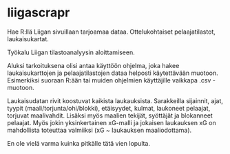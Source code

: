 # liigascrapr
Hae R:llä Liigan sivuillaan tarjoamaa dataa. Ottelukohtaiset pelaajatilastot, laukaisukartat.

Työkalu Liigan tilastoanalyysin aloittamiseen. 

Aluksi tarkoituksena olisi antaa käyttöön ohjelma, joka hakee laukaisukarttojen ja pelaajatilastojen dataa helposti käytettävään muotoon. Esimerkiksi suoraan R:ään tai muiden ohjelmien käyttäjille vaikkapa .csv -muotoon. 

Laukaisudatan rivit koostuvat kaikista laukauksista. Sarakkeilla sijainnit, ajat, tyypit (maali/torjunta/ohi/blokki), etäisyydet, kulmat, laukoneet pelaajat, torjuvat maalivahdit. Lisäksi myös maalien tekijät, syöttäjät ja blokanneet pelaajat. Myös jokin yksinkertainen xG-malli ja jokaisen laukauksen xG on mahdollista toteuttaa valmiiksi (xG ~ laukauksen maaliodottama). 

En ole vielä varma kuinka pitkälle tätä vien lopulta.
